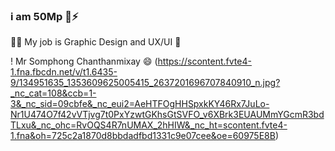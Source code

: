 ### i am 50Mp 👋⚡

🤔🤔 My job is Graphic Design and UX/UI 🤔

! Mr Somphong Chanthanmixay 😄 (https://scontent.fvte4-1.fna.fbcdn.net/v/t1.6435-9/134951635_1353609625005415_2637201696707840910_n.jpg?_nc_cat=108&ccb=1-3&_nc_sid=09cbfe&_nc_eui2=AeHTFOgHHSpxkKY46Rx7JuLo-Nr1U474O7f42vVTjvg7t0PxYzwtGKhsGtSVFO_v6XBrk3EUAUMmYGcmR3bdTLxu&_nc_ohc=RvOQS4R7nUMAX_2hHIW&_nc_ht=scontent.fvte4-1.fna&oh=725c2a1870d8bbdadfbd1331c9e07cee&oe=60975E8B)

<!--
**50Mp/50Mp** is a ✨ _special_ ✨ repository because its `README.md` (this file) appears on your GitHub profile.

Here are some ideas to get you started:

- 🔭 I’m currently working on ...
- 🌱 I’m currently learning ...
- 👯 I’m looking to collaborate on ...
- 🤔 I’m looking for help with ...
- 💬 Ask me about ...
- 📫 How to reach me: ...
- 😄 Pronouns: ...
- ⚡ Fun fact: ...
-->
